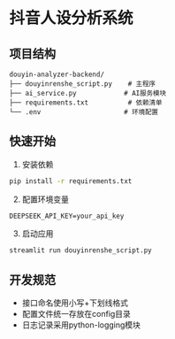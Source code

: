 # 抖音人设分析系统

## 项目结构
```
douyin-analyzer-backend/
├── douyinrenshe_script.py    # 主程序
├── ai_service.py            # AI服务模块
├── requirements.txt          # 依赖清单
└── .env                     # 环境配置
```

## 快速开始
1. 安装依赖
```bash
pip install -r requirements.txt
```

2. 配置环境变量
```env
DEEPSEEK_API_KEY=your_api_key
```

3. 启动应用
```bash
streamlit run douyinrenshe_script.py
```

## 开发规范
- 接口命名使用小写+下划线格式
- 配置文件统一存放在config目录
- 日志记录采用python-logging模块
